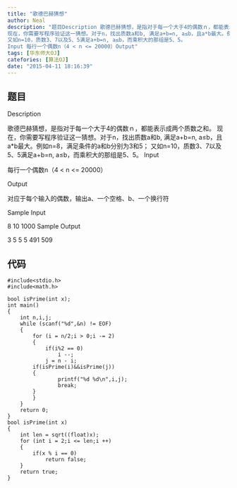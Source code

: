 ```yaml
---
title: "歌德巴赫猜想"
author: Neal
description: "题目Description 歌德巴赫猜想，是指对于每一个大于4的偶数ｎ，都能表示成两个质数之和。 
现在，你需要写程序验证这一猜想。对于n，找出质数a和b, 满足a+b=n, a≤b，且a*b最大。例如n=8，满足条件的a和b分别为3和5； 
又如n=10，质数3、7以及5、5满足a+b=n, a≤b，而乘积大的那组是5、5。 
Input 每行一个偶数n（4 < n <= 20000）Output"
tags: [华东师大OJ]
catefories: [算法OJ]
date: "2015-04-11 18:16:39"
---
```

## 题目 ##
Description 

歌德巴赫猜想，是指对于每一个大于4的偶数ｎ，都能表示成两个质数之和。
现在，你需要写程序验证这一猜想。对于n，找出质数a和b, 满足a+b=n, a≤b，且a*b最大。例如n=8，满足条件的a和b分别为3和5；
又如n=10，质数3、7以及5、5满足a+b=n, a≤b，而乘积大的那组是5、5。
Input 

每行一个偶数n（4 < n <= 20000）

Output 

对应于每个输入的偶数，输出a、一个空格、b、一个换行符

Sample Input 

8
10
1000
Sample Output 

3 5
5 5
491 509

## 代码 ##

```
#include<stdio.h>
#include<math.h>
 
bool isPrime(int x); 
int main()
{
	int n,i,j;
	while (scanf("%d",&n) != EOF)
	{
		for (i = n/2;i > 0;i -= 2)
		{
			if(i%2 == 0)
				i --;
			j = n - i;
		if(isPrime(i)&&isPrime(j))
		{
				printf("%d %d\n",i,j);
				break;
		}
		}
	}
	return 0;
}
bool isPrime(int x)
{
	int len = sqrt((float)x);
	for (int i = 2;i <= len;i ++)
	{
		if(x % i == 0)
			return false;
	}
	return true;
}
```